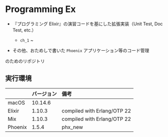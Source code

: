 # Programming Ex

- 『プログラミング Elixir』の演習コードを基にした拡張実装（Unit Test, Doc Test, etc.）

  - `ch_1` ~

- その他、おためしで書いた `Phoenix` アプリケーション等のコード管理

のためのリポジトリ

## 実行環境

|         | バージョン | 備考                        |
| :------ | :--------- | :-------------------------- |
| macOS   | 10.14.6    |                             |
| Elixir  | 1.10.3     | compiled with Erlang/OTP 22 |
| Mix     | 1.10.3     | compiled with Erlang/OTP 22 |
| Phoenix | 1.5.4      | phx_new                     |
